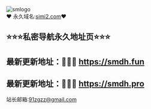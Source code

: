 <link rel="shortcut icon" href="https://123img.cc/i/2023/08/25/64e8078c3b58f.png">
<link rel="apple-touch-icon" href="https://123img.cc/i/2023/08/25/64e8078c3b58f.png">
<div class="logo">
        <img src="https://bdjs.cc/smIMG/logo/smdhlogo.png" alt="smlogo">


</div>
❤ 永久域名:<a href="https://simi2.com">simi2.com</a>❤
  <h2>⭐⭐⭐私密导航永久地址页⭐⭐⭐</h2>
 
  <h2>最新更新地址：🚗🚗🚗 <a href="https://smdh.fun/">https://smdh.fun</a> </h2>
  <h2>最新更新地址：🚗🚗🚗 <a href="https://smdh.fun/">https://smdh.pro</a> </h2>
  
  
	

  站长邮箱:91zgzz@gmail.com
